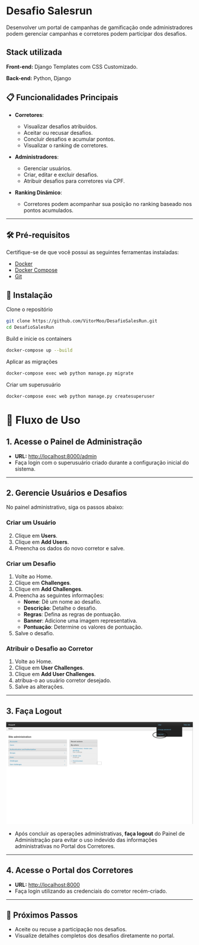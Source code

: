 
# Desafio Salesrun

Desenvolver um portal de campanhas de gamificação onde administradores podem gerenciar campanhas e corretores podem participar dos desafios.

## Stack utilizada

**Front-end:** Django Templates com CSS Customizado.

**Back-end:** Python, Django

## 📋 Funcionalidades Principais

- **Corretores**:
  - Visualizar desafios atribuídos.
  - Aceitar ou recusar desafios.
  - Concluir desafios e acumular pontos.
  - Visualizar o ranking de corretores.

- **Administradores**:
  - Gerenciar usuários.
  - Criar, editar e excluir desafios.
  - Atribuir desafios para corretores via CPF.

- **Ranking Dinâmico**:
  - Corretores podem acompanhar sua posição no ranking baseado nos pontos acumulados.

---

## 🛠️ Pré-requisitos

Certifique-se de que você possui as seguintes ferramentas instaladas:

- [Docker](https://www.docker.com/)
- [Docker Compose](https://docs.docker.com/compose/)
- [Git](https://git-scm.com/)


## 🚀 Instalação

Clone o repositório
```bash
git clone https://github.com/VitorMoo/DesafioSalesRun.git
cd DesafioSalesRun
```

Build e inicie os containers
```bash
docker-compose up --build
```

Aplicar as migrações
```bash
docker-compose exec web python manage.py migrate
```

Criar um superusuário
```bash
docker-compose exec web python manage.py createsuperuser
```


    
# 📘 Fluxo de Uso

## 1. Acesse o Painel de Administração
- **URL:** [http://localhost:8000/admin](http://localhost:8000/admin)
- Faça login com o superusuário criado durante a configuração inicial do sistema.

---

## 2. Gerencie Usuários e Desafios
No painel administrativo, siga os passos abaixo:

### Criar um Usuário
2. Clique em **Users**.
1. Clique em **Add Users**.
3. Preencha os dados do novo corretor e salve.

### Criar um Desafio
1. Volte ao Home.
2. Clique em **Challenges**.
3. Clique em **Add Challenges**.
4. Preencha as seguintes informações:
   - **Nome**: Dê um nome ao desafio.
   - **Descrição**: Detalhe o desafio.
   - **Regras**: Defina as regras de pontuação.
   - **Banner**: Adicione uma imagem representativa.
   - **Pontuação**: Determine os valores de pontuação.
5. Salve o desafio.

### Atribuir o Desafio ao Corretor
1. Volte ao Home.
2. Clique em **User Challenges**.
3. Clique em **Add User Challenges**.
4. atribua-o ao usuário corretor desejado.
3. Salve as alterações.

---

## 3. Faça Logout
![App Screenshot](static/images/LOGOUT.png)
- Após concluir as operações administrativas, **faça logout** do Painel de Administração para evitar o uso indevido das informações administrativas no Portal dos Corretores.

---

## 4. Acesse o Portal dos Corretores
- **URL:** [http://localhost:8000](http://localhost:8000)
- Faça login utilizando as credenciais do corretor recém-criado.

---

## 🚀 Próximos Passos
- Aceite ou recuse a participação nos desafios.
- Visualize detalhes completos dos desafios diretamente no portal.


